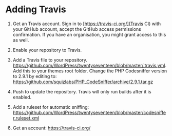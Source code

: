 # Adding Travis

1. Get an Travis account. Sign in to [https://travis-ci.org/](Travis CI) with your GitHub account, accept the GitHub access permissions confirmation. If you have an organisation, you might grant access to this as well. 
2. Enable your repository to Travis. 
3. Add a Travis file to your repository. https://github.com/WordPress/twentyseventeen/blob/master/.travis.yml. Add this to your themes root folder. Change the PHP Codesniffer version to 2.9.1 by editing to: https://github.com/squizlabs/PHP_CodeSniffer/archive/2.9.1.tar.gz
4. Push to update the repository. Travis will only run builds after it is enabled. 

2. Add a ruleset for automatic sniffing: https://github.com/WordPress/twentyseventeen/blob/master/codesniffer.ruleset.xml 
3. Get an account: https://travis-ci.org/
